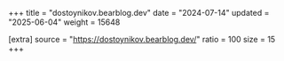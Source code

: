 +++
title = "dostoynikov.bearblog.dev"
date = "2024-07-14"
updated = "2025-06-04"
weight = 15648

[extra]
source = "https://dostoynikov.bearblog.dev/"
ratio = 100
size = 15
+++

